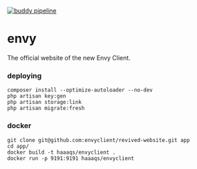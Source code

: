 [![buddy pipeline](https://app.buddy.works/haaaqs/revived-website/pipelines/pipeline/254472/badge.svg?token=b18303429e26f76a17ce9a17b3d4056c1b1b99fa46097bdb41dd0ae275f9799a "buddy pipeline")](https://app.buddy.works/haaaqs/revived-website/pipelines/pipeline/254472)

# envy
The official website of the new Envy Client.

### deploying
```text
composer install --optimize-autoloader --no-dev
php artisan key:gen
php artisan storage:link
php artisan migrate:fresh
```

### docker
```text
git clone git@github.com:envyclient/revived-website.git app
cd app/
docker build -t haaaqs/envyclient .
docker run -p 9191:9191 haaaqs/envyclient
```
